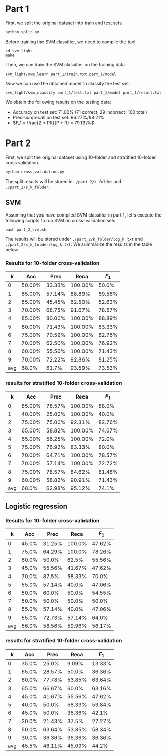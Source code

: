 
# Part 1

First, we split the original dataset into train and test sets.
```
python split.py
```

Before training the SVM classifier, we need to compile the tool.
```
cd svm_light
make
```

Then, we can train the SVM classifier on the training data.
```
svm_light/svm_learn part_1/train.txt part_1/model
```

Now we can use the obtained model to classify the test set.
```
svm_light/svm_classify part_1/test.txt part_1/model part_1/result.txt
```

We obtain the following results on the testing data:
* Accuracy on test set: 71.00% (71 correct, 29 incorrect, 100 total)
* Precision/recall on test set: 66.27%/98.21%
* $F_1 = \frac{2 * PR}{P + R} = 79.13\%$


# Part 2

First, we split the original dataset using 10-folder and stratified 10-folder cross validation. 
```
python cross_validation.py
```

The split results will be stored in `./part_2/k_folder` and `./part_2/s_k_folder`.



## SVM

Assuming that you have compiled SVM classifier in part 1, let's execute the following scripts to run SVM on cross-validation sets.
```
bash part_2_svm.sh
```

The results will be stored under `./part_2/k_folder/log_k.txt` and `./part_2/s_k_folder/log_k.txt`. We summarize the results in the table below.

### Results for 10-folder cross-validation

|  k   | Acc  | Prec | Reca | $F_1$ |
|  ----  | ----  |---- |---- |---- | 
|0|50.00%|33.33%|100.00%|50.0%|
|1|65.00%|57.14%|88.89%|69.56%|
|2|55.00%|45.45%|62.50%|52.63%|
|3|70.00%|68.75%|91.67%|78.57%|
|4|85.00%|80.00%|100.00%|88.89%|
|5|80.00%|71.43%|100.00%|83.33%|
|6|75.00%|70.59%|100.00%|82.76%|
|7|70.00%|62.50%|100.00%|76.92%|
|8|60.00%|55.56%|100.00%|71.43%|
|9|70.00%|72.22%|92.86%|81.25%|
|avg|68.0%|61.7%|93.59%|73.53%|

### results for stratified 10-folder cross-validation

|  k   | Acc  | Prec | Reca | $F_1$ |
|  ----  | ----  |---- |---- |---- | 
|0|85.00%|78.57%|100.00%|88.0%|
|1|40.00%|25.00%|100.00%|40.0%|
|2|75.00%|75.00%|92.31%|82.76%|
|3|65.00%|58.82%|100.00%|74.07%|
|4|65.00%|56.25%|100.00%|72.0%|
|5|75.00%|76.92%|83.33%|80.0%|
|6|70.00%|64.71%|100.00%|78.57%|
|7|70.00%|57.14%|100.00%|72.72%|
|8|75.00%|78.57%|84.62%|81.48%|
|9|60.00%|58.82%|90.91%|71.43%|
|avg|68.0%|62.98%|95.12%|74.1%|


## Logistic regression

### Results for 10-folder cross-validation

|  k   | Acc  | Prec | Reca | $F_1$ |
|  ----  | ----  |---- |---- |---- | 
|0|45.0%|31.25%|100.0%|47.62%|
|1|75.0%|64.29%|100.0%|78.26%|
|2|60.0%|50.0%|62.5%|55.56%|
|3|45.0%|55.56%|41.67%|47.62%|
|4|70.0%|87.5%|58.33%|70.0%|
|5|55.0%|57.14%|40.0%|47.06%|
|6|50.0%|60.0%|50.0%|54.55%|
|7|50.0%|50.0%|50.0%|50.0%|
|8|55.0%|57.14%|40.0%|47.06%|
|9|55.0%|72.73%|57.14%|64.0%|
|avg|56.0%|58.56%|59.96%|56.17%|

### results for stratified 10-folder cross-validation

|  k   | Acc  | Prec | Reca | $F_1$ |
|  ----  | ----  |---- |---- |---- | 
|0|35.0%|25.0%|9.09%|13.33%|
|1|65.0%|28.57%|50.0%|36.36%|
|2|60.0%|77.78%|53.85%|63.64%|
|3|65.0%|66.67%|60.0%|63.16%|
|4|45.0%|41.67%|55.56%|47.62%|
|5|40.0%|50.0%|58.33%|53.84%|
|6|45.0%|50.0%|36.36%|42.1%|
|7|20.0%|21.43%|37.5%|27.27%|
|8|50.0%|63.64%|53.85%|58.34%|
|9|30.0%|36.36%|36.36%|36.36%|
|avg|45.5%|46.11%|45.09%|44.2%|

